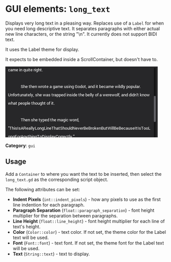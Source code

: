 # GUI elements: `long_text`

Displays very long text in a pleasing way.  Replaces use of a `Label` for when
you need long descriptive text.  It separates paragraphs with either actual
new line characters, or the string "\n".  It currently does not support
BIDI text.

It uses the Label theme for display.

It expects to be embedded inside a ScrollContainer, but doesn't have to.

![example](long_text.png)

**Category**: `gui`


## Usage

Add a `Container` to where you want the text to be inserted, then select the
`long_text.gd` as the corresponding script object.

The following attributes can be set:

* **Indent Pixels** (`int::indent_pixels`) - how any pixels to use as the
  first line indention for each paragraph.
* **Paragraph Separation** (`float::paragraph_separation`) - font height
  multiplier for the separation between paragraphs.
* **Line Height** (`float::line_height`) - font height multiplier for
  each line of text's height.
* **Color** (`Color::color`) - text color.  If not set, the theme color for the
  Label text will be used.
* **Font** (`Font::font`) - text font.  If not set, the theme font for the Label
  text will be used.
* **Text** (`String::text`) - text to display.


